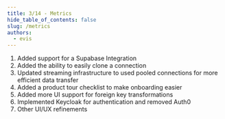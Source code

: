 ```yaml
---
title: 3/14 - Metrics
hide_table_of_contents: false
slug: /metrics
authors:
  - evis
---
```


1. Added support for a Supabase Integration
2. Added the ability to easily clone a connection
3. Updated streaming infrastructure to used pooled connections for more efficient data transfer
4. Added a product tour checklist to make onboarding easier
5. Added more UI support for foreign key transformations
6. Implemented Keycloak for authentication and removed Auth0
7. Other UI/UX refinements
